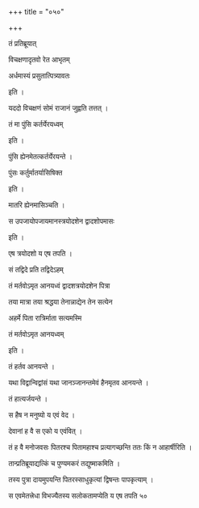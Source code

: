 +++
title = "०५०"

+++

 

तं प्रतिब्रूयात्

विचक्षणादृतवो रेत आभृतम्

अर्धमास्यं प्रसुतात्पित्र्यावतः

इति । 

यददो विचक्षणं सोमं राजानं जुह्वति तत्तत् । 

तं मा पुंसि कर्तर्येरयध्वम्

इति । 

पुंसि ह्येनमेतत्कर्तर्येरयन्ते । 

पुंसः कर्तुर्मातर्यासिषिक्त

इति । 

मातरि ह्येनमासिञ्चति । 

स उपजायोपजायमानस्त्रयोदशेन द्वादशोपमासः

इति । 

एष त्रयोदशो य एष तपति । 

सं तद्विदे प्रति तद्विदेऽहम्

तं मर्तवोऽमृत आनयध्वं द्वादशत्रयोदशेन पित्रा

तया मात्रा तया श्रद्धया तेनान्नाद्येन तेन सत्येन

अहर्मे पिता रात्रिर्माता सत्यमस्मि

तं मर्तवोऽमृत आनयध्वम्

इति । 

तं हर्तव आनयन्ते । 

यथा विद्वान्विद्वांसं यथा जानञ्जानन्तमेवं हैनमृतव आनयन्ते । 

तं हात्यर्जयन्ते । 

स हैष न मनुष्यो य एवं वेद । 

देवानां ह वै स एको य एवंवित् । 

तं ह वै मनोजवसः पितरश्च पितामहाश्च प्रत्यागच्छन्ति ततः किं न आहार्षीरिति
। 

तान्प्रतिब्रूयाद्यत्किं च पुण्यमकरं तद्युष्माकमिति । 

तस्य पुत्रा दायमुपयन्ति पितरस्साधुकृत्यां द्विषन्तः पापकृत्याम् । 

स एवमेतत्त्रेधा विभज्यैतस्य सलोकतामप्येति य एष तपति ५०
